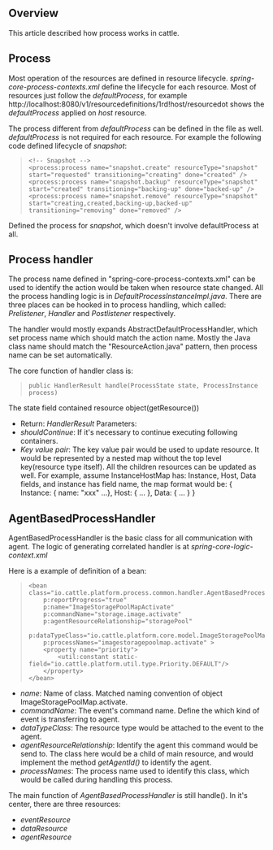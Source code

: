 ## Overview

This article described how process works in cattle.

## Process

Most operation of the resources are defined in resource lifecycle. _spring-core-process-contexts.xml_ define the lifecycle for each resource. Most of resources just follow the _defaultProcess_, for example http://localhost:8080/v1/resourcedefinitions/1rd!host/resourcedot shows the _defaultProcess_ applied on *host* resource.

The process different from _defaultProcess_ can be defined in the file as well. _defaultProcess_ is not required for each resource. For example the following code defined lifecycle of _snapshot_:

>     <!-- Snapshot -->
>     <process:process name="snapshot.create" resourceType="snapshot" start="requested" transitioning="creating" done="created" />
>     <process:process name="snapshot.backup" resourceType="snapshot" start="created" transitioning="backing-up" done="backed-up" />
>     <process:process name="snapshot.remove" resourceType="snapshot" start="creating,created,backing-up,backed-up" transitioning="removing" done="removed" />

Defined the process for _snapshot_, which doesn't involve defaultProcess at all.

## Process handler

The process name defined in "spring-core-process-contexts.xml" can be used to identify the action would be taken when resource state changed. All the process handling logic is in _DefaultProcessInstanceImpl.java_. There are three places can be hooked in to process handling, which called: _Prelistener_, _Handler_ and _Postlistener_ respectively.

The handler would mostly expands AbstractDefaultProcessHandler, which set process name which should match the action name. Mostly the Java class name should match the "ResourceAction.java" pattern, then process name can be set automatically.

The core function of handler class is:

>     public HandlerResult handle(ProcessState state, ProcessInstance process)

The state field contained resource object(getResource())

+ Return: _HandlerResult_ Parameters: 
+ _shouldContinue_: If it's necessary to continue executing following containers.  
+ _Key value pair_: The key value pair would be used to update resource. It would be represented by a nested map without the top level key(resource type itself). All the children resources can be updated as well. For example, assume InstanceHostMap has: Instance, Host, Data fields, and instance has field name, the map format would be:
{ Instance: { name: "xxx" ...}, Host: { ... }, Data: { ... } }

## AgentBasedProcessHandler

AgentBasedProcessHandler is the basic class for all communication with agent. The logic of generating correlated handler is at _spring-core-logic-context.xml_

Here is a example of definition of a bean:

>     <bean class="io.cattle.platform.process.common.handler.AgentBasedProcessHandler"
>         p:reportProgress="true"
>         p:name="ImageStoragePoolMapActivate"
>         p:commandName="storage.image.activate"
>         p:agentResourceRelationship="storagePool"
>         p:dataTypeClass="io.cattle.platform.core.model.ImageStoragePoolMap"
>         p:processNames="imagestoragepoolmap.activate" >
>         <property name="priority">
>             <util:constant static-field="io.cattle.platform.util.type.Priority.DEFAULT"/>
>         </property>
>     </bean>

+ _name_: Name of class. Matched naming convention of object ImageStoragePoolMap.activate.
+ _commandName_: The event's command name. Define the which kind of event is transferring to agent.
+ _dataTypeClass_: The resource type would be attached to the event to the agent.
+ _agentResourceRelationship_: Identify the agent this command would be send to. The class here would be a child of main resource, and would implement the method _getAgentId()_ to identify the agent.
+ _processNames_: The process name used to identify this class, which would be called during handling this process.


The main function of _AgentBasedProcessHandler_ is still handle(). In it's center, there are three resources:
+ _eventResource_
+ _dataResource_
+ _agentResource_